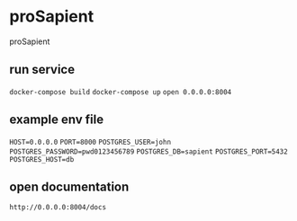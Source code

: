 # proSapient
proSapient

## run service
`docker-compose build`
`docker-compose up`
`open 0.0.0.0:8004`

## example env file
`HOST=0.0.0.0`
`PORT=8000`
`POSTGRES_USER=john`
`POSTGRES_PASSWORD=pwd0123456789`
`POSTGRES_DB=sapient`
`POSTGRES_PORT=5432`
`POSTGRES_HOST=db`

## open documentation
`http://0.0.0.0:8004/docs`